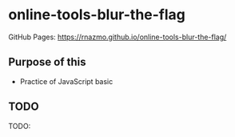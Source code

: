 # online-tools-blur-the-flag

GitHub Pages: https://rnazmo.github.io/online-tools-blur-the-flag/

## Purpose of this

- Practice of JavaScript basic

## TODO

TODO:
